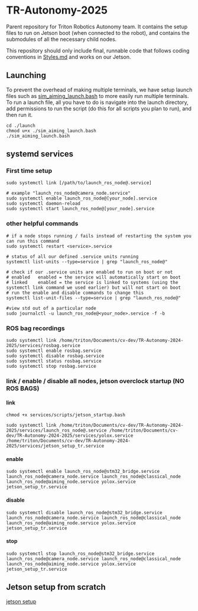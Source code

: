 # TR-Autonomy-2025
Parent repository for Triton Robotics Autonomy team. It contains the setup files to run on Jetson boot (when connected to the robot), and contains the submodules of all the necessary child nodes. 

This repository should only include final, runnable code that follows coding conventions in [Styles.md](./Styles.md) and works on our Jetson.

## Launching
To prevent the overhead of making multiple terminals, we have setup launch files such as [sim_aiming_launch.bash](./launch/sim_aiming_launch.bash) to more easily run multiple terminals. To run a launch file, all you have to do is navigate into the launch directory, add permissions to run the script (do this for all scripts you plan to run), and then run it.
```
cd ./launch
chmod u+x ./sim_aiming_launch.bash
./sim_aiming_launch.bash
```

## systemd services 

### First time setup
```
sudo systemctl link [/path/to/launch_ros_node@.service]

# example "launch_ros_node@camera_node.service"
sudo systemctl enable launch_ros_node@[your_node].service
sudo systemctl daemon-reload
sudo systemctl start launch_ros_node@[your_node].service
```
### other helpful commands
```
# if a node stops running / fails instead of restarting the system you can run this command
sudo systemctl restart <service>.service

# status of all our defined .service units running
systemctl list-units --type=service | grep "launch_ros_node@"

# check if our .service units are enabled to run on boot or not
# enabled   enabled = the service will automatically start on boot
# linked    enabled = the service is linked to systems (using the systemctl link command we used earlier) but will not start on boot
# run the enable and disable commands to change this 
systemctl list-unit-files --type=service | grep "launch_ros_node@"

#view std out of a particular node
sudo journalctl -u launch_ros_node@<your_node>.service -f -b
```

### ROS bag recordings
```
sudo systemctl link /home/triton/Documents/cv-dev/TR-Autonomy-2024-2025/services/rosbag.service 
sudo systemctl enable rosbag.service
sudo systemctl disable rosbag.service
sudo systemctl status rosbag.service
sudo systemctl stop rosbag.service
``` 
### link / enable / disable all nodes, jetson overclock startup (NO ROS BAGS)
#### link 

```
chmod +x services/scripts/jetson_startup.bash 

sudo systemctl link /home/triton/Documents/cv-dev/TR-Autonomy-2024-2025/services/launch_ros_node@.service /home/triton/Documents/cv-dev/TR-Autonomy-2024-2025/services/yolox.service /home/triton/Documents/cv-dev/TR-Autonomy-2024-2025/services/jetson_setup_tr.service 
```

#### enable
```
sudo systemctl enable launch_ros_node@stm32_bridge.service launch_ros_node@camera_node.service launch_ros_node@classical_node launch_ros_node@aiming_node.service yolox.service jetson_setup_tr.service
```

#### disable
```
sudo systemctl disable launch_ros_node@stm32_bridge.service launch_ros_node@camera_node.service launch_ros_node@classical_node launch_ros_node@aiming_node.service yolox.service jetson_setup_tr.service
```

#### stop
```
sudo systemctl stop launch_ros_node@stm32_bridge.service launch_ros_node@camera_node.service launch_ros_node@classical_node launch_ros_node@aiming_node.service yolox.service jetson_setup_tr.service
```

## Jetson setup from scratch
[jetson setup](.md/jetson_setup.md)
